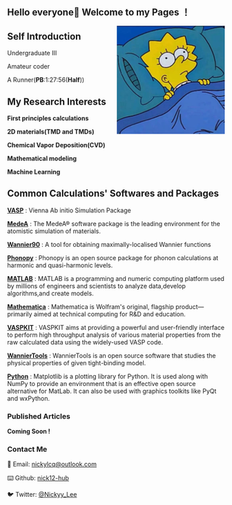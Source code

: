 ## Hello everyone👋 Welcome to my Pages ！
<img align="right" width="250" height="250" src="https://github.com/Nick12-hub/Nick12-hub/blob/main/41619012120_.pic.jpg">

## Self Introduction

Undergraduate III

Amateur coder

A Runner(__PB__:1:27:56(__Half__))


## My Research Interests

**First principles calculations**

**2D materials(TMD and TMDs)**
   
**Chemical Vapor Deposition(CVD)**

**Mathematical modeling** 

**Machine Learning**

## Common Calculations' Softwares and Packages

[**VASP**](https://www.vasp.at/)
: Vienna Ab initio Simulation Package

[**MedeA**](https://www.materialsdesign.com/medea-software)
: The MedeA® software package is the leading environment for the atomistic simulation of materials. 

[**Wannier90**](http://www.wannier.org/)
: A tool for obtaining maximally-localised Wannier functions

[**Phonopy**](https://phonopy.github.io/phonopy/vasp.html)
: Phonopy is an open source package for phonon calculations at harmonic and quasi-harmonic levels.

[**MATLAB**](https://matlab.mathworks.com/)
: MATLAB is a programming and numeric computing platform used by millions of engineers and scientists to analyze data,develop algorithms,and create models. 

[**Mathematica**](https://www.wolfram.com/mathematica/)
: Mathematica is Wolfram's original, flagship product—primarily aimed at technical computing for R&D and education.

[**VASPKIT**](https://vaspkit.com/)
: VASPKIT aims at providing a powerful and user-friendly interface to perform high throughput analysis of various material properties from the raw calculated data using the widely-used VASP code.

[**WannierTools**](http://www.wanniertools.com/)
: WannierTools is an open source software that studies the physical properties of given tight-binding model.

[**Python**](https://matplotlib.org/)
: Matplotlib is a plotting library for Python. It is used along with NumPy to provide an environment that is an effective open source alternative for MatLab. It can also be used with graphics toolkits like PyQt and wxPython.

### Published Articles

__Coming Soon !__ 

### Contact Me 
📧 Email: [nickylcq@outlook.com](nickylcq@outlook.com)

⌨️  Github: [nick12-hub](https://github.com/nick12-hub)

🐦 Twitter: [@Nickyy_Lee](https://twitter.com/Nickyy_Lee)



